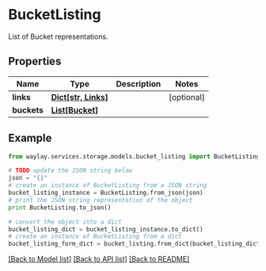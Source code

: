 # BucketListing

List of Bucket representations.

## Properties

Name | Type | Description | Notes
------------ | ------------- | ------------- | -------------
**links** | [**Dict[str, Links]**](Links.md) |  | [optional] 
**buckets** | [**List[Bucket]**](Bucket.md) |  | 

## Example

```python
from waylay.services.storage.models.bucket_listing import BucketListing

# TODO update the JSON string below
json = "{}"
# create an instance of BucketListing from a JSON string
bucket_listing_instance = BucketListing.from_json(json)
# print the JSON string representation of the object
print BucketListing.to_json()

# convert the object into a dict
bucket_listing_dict = bucket_listing_instance.to_dict()
# create an instance of BucketListing from a dict
bucket_listing_form_dict = bucket_listing.from_dict(bucket_listing_dict)
```
[[Back to Model list]](../README.md#documentation-for-models) [[Back to API list]](../README.md#documentation-for-api-endpoints) [[Back to README]](../README.md)



